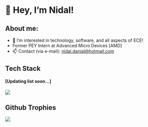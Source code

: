 # 👋 Hey, I’m Nidal!
## About me:
- 👀 I’m interested in technology, software, and all aspects of ECE!
- Former PEY Intern at Advanced Micro Devices [AMD]
- 📫 Contact (via e-mail): nidal.danial@hotmail.com
## Tech Stack
#### [Updating list soon...]
![](https://github-readme-stats.vercel.app/api/top-langs/?username=nidal567&theme=gotham&hide_border=true&include_all_commits=true&count_private=true&layout=compact)

## Github Trophies
![](https://github-profile-trophy.vercel.app/?username=nidal567&theme=algolia)
